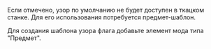 Если отмечено, узор по умолчанию не будет доступен в ткацком станке.
Для его использования потребуется предмет-шаблон.

Для создания шаблона узора флага добавьте элемент мода типа "Предмет".